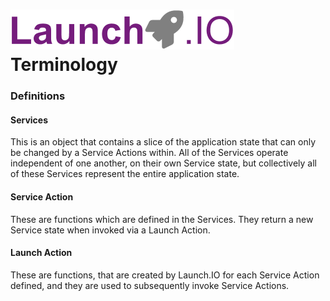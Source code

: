 # ![Launch.IO Logo](../../logo/logo-small.png) Terminology

### Definitions

#### Services

This is an object that contains a slice of the application state that can only be changed by a Service Actions within. All of the Services operate independent of one another, on their own Service state, but collectively all of these Services represent the entire application state.

#### Service Action

These are functions which are defined in the Services. They return a new Service state when invoked via a Launch Action.

#### Launch Action

These are functions, that are created by Launch.IO for each Service Action defined, and they are used to subsequently invoke Service Actions.
